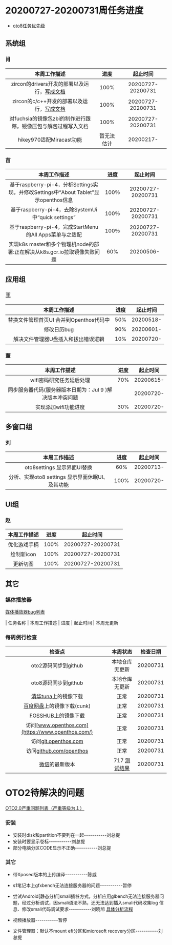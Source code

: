 # 20200727-20200731周任务进度
- [oto8任务优先级](https://github.com/openthos/app-testing-results/blob/master/%E5%8A%9F%E8%83%BD%E6%B5%8B%E8%AF%95%E7%9B%B8%E5%85%B3/oto8%E4%BB%BB%E5%8A%A1%E4%BC%98%E5%85%88%E7%BA%A7%E5%88%97%E8%A1%A8.md)

## 系统组
### 肖

|                    本周工作描述                   |      进度      |  起止时间  |
| :----------------------------------------------: | :------------: | :--------: |
| zircon的drivers开发的部署以及运行，[写成文档](https://github.com/openthos/system-analysis/blob/master/other/Fuchsia%20startup%20process%20analysis) | 100% | 20200727-20200731 |
| zircon的c/c++开发的部署以及运行，[写成文档](https://github.com/openthos/system-analysis/blob/master/other/Fuchsia%20Emulator%20from%20the%20Fuchsia%20build%20environment) | 100% | 20200727-20200731 |
| 对fuchsia的镜像包zbi的制作进行跟踪，镜像压包与解包过程写入文档 | 100% | 20200727-20200731 |
| hikey970适配Miracast功能 | 暂无法估计	| 20200217- |

### 苗

|                    本周工作描述                    | 进度 |     起止时间      |
| :------------------------------------------------: | :--: | :---------------: |
| 基于raspberry-pi-4，分析Settings实现，并修改Settings中“About Tablet”显示openthos信息 | 100％ | 20200727-20200731 |
| 基于raspberry-pi-4，去除SystemUi中“quick settings” | 100％ | 20200727-20200731 |
| 基于raspberry-pi-4，完成StartMenu的All Apps菜单与之适配 | 100％ | 20200727-20200731 |
| 实现k8s master和多个物理机node的部署:正在解决从k8s.gcr.io拉取镜像失败问题 | 60% | 20200506- |

## 应用组

### 王

|     本周工作描述     | 进度 | 起止时间  |
| :------------------: | :--: | :-------: |
| 替换文件管理首页UI 合并到Openthos代码中 | 50%  | 20200518- |
|     修改日历bug      | 90%  | 20200601- |
|     解决文件管理器U盘插入和拔出错误逻辑      | 10%  | 20200720- |

### 董

|                    本周工作描述                    | 进度 |     起止时间      |
| :------------------------------------------------: | :--: | :---------------: |
|wifi密码研究任务延后处理               | 70% | 20200615-|
|同步服务器代码(服务器版本日期为：Jul 9 )解决版本冲突问题               |  | 20200720-|
|实现添加wifi功能进度               |30%  | 20200720-|

## 多窗口组

### 刘

|                    本周工作描述                    | 进度 |     起止时间      |
| :------------------------------------------------: | :--: | :---------------: |
|oto8settings 显示界面UI替换 |60%  | 20200713-|
|分析、实现oto8 settings 显示界面休眠UI、及其功能               | 100% | 20200720-|

## UI组

### 赵

|    本周工作描述    | 进度 |     起止时间      |
| :------------: | :--: | :---------------: |
| 优化游戏手柄 | 100% | 20200727-20200731 |
| 绘制新icon | 100% | 20200727-20200731 |
| 更新切图 | 100% | 20200727-20200731 |

## 其它

### 媒体播放器

[媒体播放器bug列表](https://github.com/openthos/app-testing-results/blob/master/%E5%85%B6%E5%AE%83%E5%BA%94%E7%94%A8/oto%E5%AA%92%E4%BD%93%E6%92%AD%E6%94%BE%E5%99%A8.md)

|          任务名称          | 本周工作描述 | 进度 |  起止时间  |
本周无更新

### 每周例行检查

|         检查点          |                           本周状态                           | 检查日期 |
| :---------------------: | :----------------------------------------------------------: | :------: |
|  oto2源码同步到github   |                 本地仓库无更新                 | 20200731 |
|  oto8源码同步到github   |                 本地仓库无更新                 | 20200731 |
|  [清华tuna](https://mirrors.tuna.tsinghua.edu.cn/openthos/Release/8.1/unstable/)上的镜像下载  |                             正常                             | 20200731 |
|  [百度网盘](https://pan.baidu.com/s/1IAlhGoAs34XLTNWKzopPew)上的镜像下载(cunk)  |                             正常                             | 20200731 |
|   [FOSSHUB](https://www.fosshub.com/OPENTHOS.html)上的镜像下载   |                             正常                             | 20200731 |
|  访问[www.openthos.com](https://www.openthos.com/)  |                             正常                             | 20200731 |
| 访问[git.openthos.com](https://git.openthos.com/) |                             正常                             | 20200731 |
| 访问[github.com/openthos](https://github.com/openthos) |                             正常                             | 20200731 |
| [微信](https://weixin.qq.com/)的最新版本 | 717 [测试结果](https://github.com/openthos/app-testing-results/blob/master/%E5%85%B6%E5%AE%83%E5%BA%94%E7%94%A8/%E5%BE%AE%E4%BF%A1%E9%97%AE%E9%A2%98.md) | 20200731 |



# OTO2待解决的问题
[OTO2.0严重问题列表（严重等级为１）](https://github.com/openthos/app-testing-results/blob/master/%E5%8A%9F%E8%83%BD%E6%B5%8B%E8%AF%95%E7%9B%B8%E5%85%B3/OTO2.0%E4%B8%A5%E9%87%8D%E9%97%AE%E9%A2%98%E5%88%97%E8%A1%A8.md)

### 安装

- 安装时disk和partition不要列在一起-----------刘总提
- 安装时要显示卷标-----------刘总提
- 部分电脑分区CODE显示不正确-----------刘总提

### 其它

- 带Xposed版本的上传编译-----------陈威

- s1笔记本上gfxbench无法连接服务器的问题-----------暂停

- 尝试Android[静态分析]smali插桩方式，分析应用glbench无法连接服务器问题，经过分析调试，因smali语法不熟，还无法达到插入smali代码收集log 信息、修改smali代码调试要求-----------刘晓旭 [具体分析流程](https://github.com/openthos/multiwin-analysis/blob/master/multiwindow/liuxx/Android%20smali%22%E6%8F%92%E6%A1%A9%22%E8%B0%83%E8%AF%95apk.md)
- 视频播放器-----------暂停
- 文件管理器：默认不mount efi分区和microsoft recovery分区-----------刘总提
